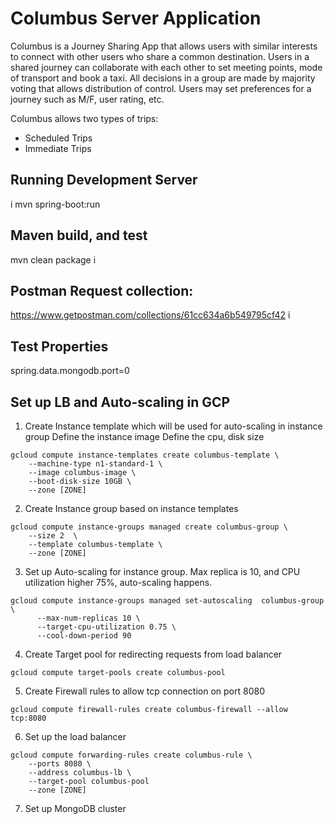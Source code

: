 # Columbus Server Application

Columbus is a Journey Sharing App that allows users with similar interests to connect with other users who share a common destination. Users in a shared journey can collaborate with each other to set meeting points, mode of transport and book a taxi. All decisions in a group are made by majority voting that allows distribution of control. Users may set preferences for a journey such as M/F, user rating, etc.


Columbus allows two types of trips:

* Scheduled Trips
* Immediate Trips
 
## Running Development Server
i
mvn spring-boot:run

## Maven build, and test
mvn clean package
i
## Postman Request collection:
https://www.getpostman.com/collections/61cc634a6b549795cf42
i
## Test Properties
spring.data.mongodb.port=0


## Set up LB and Auto-scaling in GCP

1. Create Instance template which will be used for auto-scaling in instance group
   Define the instance image
   Define the cpu, disk size

```
gcloud compute instance-templates create columbus-template \
    --machine-type n1-standard-1 \
    --image columbus-image \
    --boot-disk-size 10GB \
    --zone [ZONE]

```

2. Create Instance group based on instance templates
```
gcloud compute instance-groups managed create columbus-group \
    --size 2  \
    --template columbus-template \
    --zone [ZONE]
```
3. Set up Auto-scaling for instance group. Max replica is 10, and CPU utilization higher 75%, auto-scaling happens.
```
gcloud compute instance-groups managed set-autoscaling  columbus-group \
      --max-num-replicas 10 \
      --target-cpu-utilization 0.75 \
      --cool-down-period 90
```

4. Create Target pool for redirecting requests from load balancer
```
gcloud compute target-pools create columbus-pool
```

5. Create Firewall rules to allow tcp connection on port 8080
```
gcloud compute firewall-rules create columbus-firewall --allow tcp:8080
```

6. Set up the load balancer
```
gcloud compute forwarding-rules create columbus-rule \
    --ports 8080 \
    --address columbus-lb \
    --target-pool columbus-pool
    --zone [ZONE]
```

7. Set up MongoDB cluster
